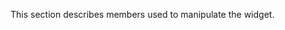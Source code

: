 <!--**
/*-------------------------------------------
    Auto-generated file. Do not modify.
-------------------------------------------

**-->

<!--shortDescription-->
This section describes members used to manipulate the widget.
<!--/shortDescription-->

<!--fullDescription-->

<!--/fullDescription-->

<!--handmade-->
<!--/handmade-->